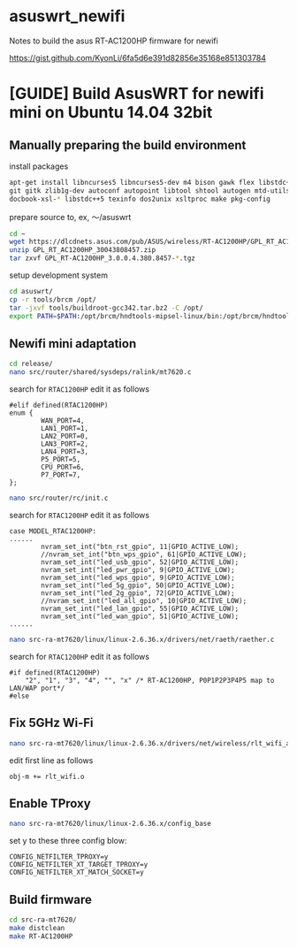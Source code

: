 # asuswrt_newifi
Notes to build the asus RT-AC1200HP firmware for newifi

https://gist.github.com/KyonLi/6fa5d6e391d82856e35168e851303784

# [GUIDE] Build AsusWRT for newifi mini on Ubuntu 14.04 32bit

## Manually preparing the build environment

install packages
```bash
apt-get install libncurses5 libncurses5-dev m4 bison gawk flex libstdc++6-4.4-dev g++-4.4 g++ \
git gitk zlib1g-dev autoconf autopoint libtool shtool autogen mtd-utils intltool sharutils \
docbook-xsl-* libstdc++5 texinfo dos2unix xsltproc make pkg-config
```

prepare source to, ex, ～/asuswrt
```bash
cd ~
wget https://dlcdnets.asus.com/pub/ASUS/wireless/RT-AC1200HP/GPL_RT_AC1200HP_30043808457.zip
unzip GPL_RT_AC1200HP_30043808457.zip
tar zxvf GPL_RT-AC1200HP_3.0.0.4.380.8457-*.tgz
```

setup development system
```bash
cd asuswrt/
cp -r tools/brcm /opt/
tar -jxvf tools/buildroot-gcc342.tar.bz2 -C /opt/
export PATH=$PATH:/opt/brcm/hndtools-mipsel-linux/bin:/opt/brcm/hndtools-mipsel-uclibc/bin:/opt/buildroot-gcc342/bin
```

## Newifi mini adaptation

```bash
cd release/
nano src/router/shared/sysdeps/ralink/mt7620.c
```

search for `RTAC1200HP` edit it as follows
```shell
#elif defined(RTAC1200HP)
enum {
        WAN_PORT=4,
        LAN1_PORT=1,
        LAN2_PORT=0,
        LAN3_PORT=2,
        LAN4_PORT=3,
        P5_PORT=5,
        CPU_PORT=6,
        P7_PORT=7,
};
```

```bash
nano src/router/rc/init.c
```

search for `RTAC1200HP` edit it as follows
```shell
case MODEL_RTAC1200HP:
......
		nvram_set_int("btn_rst_gpio", 11|GPIO_ACTIVE_LOW);
		//nvram_set_int("btn_wps_gpio", 61|GPIO_ACTIVE_LOW);
		nvram_set_int("led_usb_gpio", 52|GPIO_ACTIVE_LOW);
		nvram_set_int("led_pwr_gpio", 9|GPIO_ACTIVE_LOW);
		nvram_set_int("led_wps_gpio", 9|GPIO_ACTIVE_LOW);
		nvram_set_int("led_5g_gpio", 50|GPIO_ACTIVE_LOW);
		nvram_set_int("led_2g_gpio", 72|GPIO_ACTIVE_LOW);
		//nvram_set_int("led_all_gpio", 10|GPIO_ACTIVE_LOW);
		nvram_set_int("led_lan_gpio", 55|GPIO_ACTIVE_LOW);
		nvram_set_int("led_wan_gpio", 51|GPIO_ACTIVE_LOW);
......
```

```bash
nano src-ra-mt7620/linux/linux-2.6.36.x/drivers/net/raeth/raether.c
```

search for `RTAC1200HP` edit it as follows
```shell
#if defined(RTAC1200HP)
	"2", "1", "3", "4", "", "x" /* RT-AC1200HP, P0P1P2P3P4P5 map to LAN/WAP port*/ 
#else
```

## Fix 5GHz Wi-Fi

```bash
nano src-ra-mt7620/linux/linux-2.6.36.x/drivers/net/wireless/rlt_wifi_ap/Makefile
```

edit first line as follows
```shell
obj-m += rlt_wifi.o
```

## Enable TProxy

```bash
nano src-ra-mt7620/linux/linux-2.6.36.x/config_base
```

set y to these three config blow:
```shell
CONFIG_NETFILTER_TPROXY=y
CONFIG_NETFILTER_XT_TARGET_TPROXY=y
CONFIG_NETFILTER_XT_MATCH_SOCKET=y
```

## Build firmware

```bash
cd src-ra-mt7620/
make distclean
make RT-AC1200HP
```
